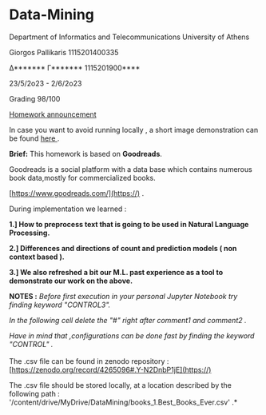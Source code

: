 # Data-Mining



Department of Informatics and Telecommunications University of Athens

Giorgos Pallikaris 1115201400335

Δ******* Γ*******       1115201900****

23/5/2o23 - 2/6/2o23

Grading 98/100

[Homework announcement ](https://drive.google.com/file/d/10qFXhdxX5dVjeY0IRcr_5DRPC3xzxXKv/view?usp=sharing)


In case you want to avoid running locally , a short image demonstration can be found [here ](https://drive.google.com/drive/folders/1AcTWyYwGN68RrGb0UVv97r8ns4OxfhSP?usp=sharing).



**Brief:** This homework is based on **Goodreads**.

Goodreads is a social platform with  a data base which contains numerous book data,mostly for commercialized books.

[https://www.goodreads.com/](https://)  .

During implementation we learned :   

**1.]  How to preprocess text that is going to be used in Natural Language Processing.**

**2.]  Differences and directions of count and prediction models ( non context based ).**

**3.]  We also refreshed a bit our M.L.  past experience as a tool to demonstrate our work on the above.**


**NOTES :**
 *Before first execution in your personal Jupyter Notebook
try finding keyword "CONTROL3".*

 *In the following cell delete the "#" right after comment1 and comment2 .*

*Have in mind that ,configurations can be done fast by finding the keyword "CONTROL" .*
  <br/><br/>
The .csv file can be found in zenodo repository : [https://zenodo.org/record/4265096#.Y-N2DnbP1jE](https://)  

The .csv file should be stored locally, at a location described by the following path : '/content/drive/MyDrive/DataMining/books_1.Best_Books_Ever.csv' .*
